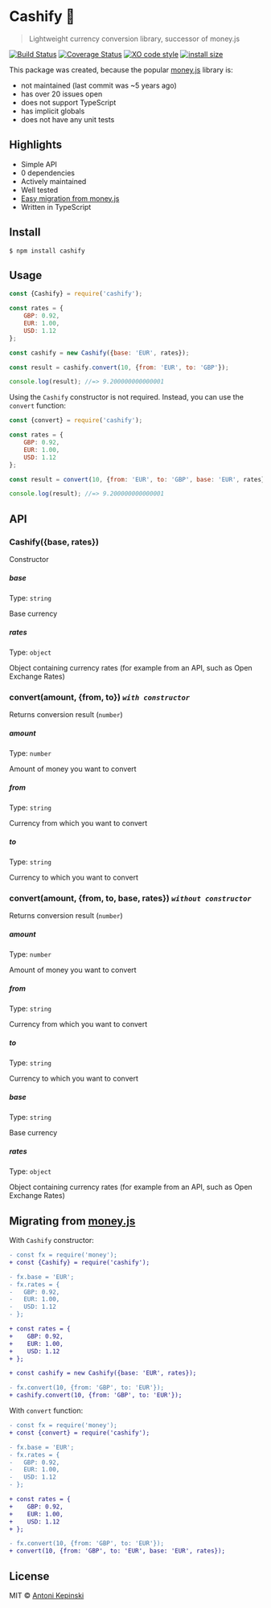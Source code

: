 # Cashify 💸

> Lightweight currency conversion library, successor of money.js

[![Build Status](https://travis-ci.org/xxczaki/cashify.svg?branch=master)](https://travis-ci.org/xxczaki/cashify) [![Coverage Status](https://coveralls.io/repos/github/xxczaki/cashify/badge.svg?branch=master)](https://coveralls.io/github/xxczaki/cashify?branch=master) [![XO code style](https://img.shields.io/badge/code_style-XO-5ed9c7.svg)](https://github.com/xojs/xo) [![install size](https://packagephobia.now.sh/badge?p=cashify)](https://packagephobia.now.sh/result?p=cashify)

This package was created, because the popular [money.js]() library is:
* not maintained (last commit was ~5 years ago)
* has over 20 issues open
* does not support TypeScript
* has implicit globals
* does not have any unit tests

## Highlights

- Simple API
- 0 dependencies
- Actively maintained
- Well tested
- [Easy migration from money.js](#migrating-from-moneyjs)
- Written in TypeScript

## Install

```
$ npm install cashify
```

## Usage

```js
const {Cashify} = require('cashify');

const rates = {
	GBP: 0.92,
	EUR: 1.00,
	USD: 1.12
};

const cashify = new Cashify({base: 'EUR', rates});

const result = cashify.convert(10, {from: 'EUR', to: 'GBP'});

console.log(result); //=> 9.200000000000001
```

Using the `Cashify` constructor is not required. Instead, you can use the `convert` function:

```js
const {convert} = require('cashify');

const rates = {
	GBP: 0.92,
	EUR: 1.00,
	USD: 1.12
};

const result = convert(10, {from: 'EUR', to: 'GBP', base: 'EUR', rates});

console.log(result); //=> 9.200000000000001
```

## API

### Cashify({base, rates})

Constructor

##### base

Type: `string`

Base currency

##### rates

Type: `object`

Object containing currency rates (for example from an API, such as Open Exchange Rates)

### convert(amount, {from, to}) *`with constructor`*

Returns conversion result (`number`)

##### amount

Type: `number`

Amount of money you want to convert

##### from

Type: `string`

Currency from which you want to convert

##### to

Type: `string`

Currency to which you want to convert

### convert(amount, {from, to, base, rates}) *`without constructor`*

Returns conversion result (`number`)

##### amount

Type: `number`

Amount of money you want to convert

##### from

Type: `string`

Currency from which you want to convert

##### to

Type: `string`

Currency to which you want to convert

##### base

Type: `string`

Base currency

##### rates

Type: `object`

Object containing currency rates (for example from an API, such as Open Exchange Rates)

## Migrating from [money.js](http://openexchangerates.github.io/money.js/)

With `Cashify` constructor:

```diff
- const fx = require('money');
+ const {Cashify} = require('cashify');

- fx.base = 'EUR';
- fx.rates = {
-	GBP: 0.92,
-	EUR: 1.00,
-	USD: 1.12
- };

+ const rates = {
+	 GBP: 0.92,
+	 EUR: 1.00,
+	 USD: 1.12
+ };

+ const cashify = new Cashify({base: 'EUR', rates});

- fx.convert(10, {from: 'GBP', to: 'EUR'});
+ cashify.convert(10, {from: 'GBP', to: 'EUR'});
```

With `convert` function:

```diff
- const fx = require('money');
+ const {convert} = require('cashify');

- fx.base = 'EUR';
- fx.rates = {
-	GBP: 0.92,
-	EUR: 1.00,
-	USD: 1.12
- };

+ const rates = {
+	 GBP: 0.92,
+	 EUR: 1.00,
+	 USD: 1.12
+ };

- fx.convert(10, {from: 'GBP', to: 'EUR'});
+ convert(10, {from: 'GBP', to: 'EUR', base: 'EUR', rates});
```

## License

MIT © [Antoni Kepinski](https://kepinski.me)
